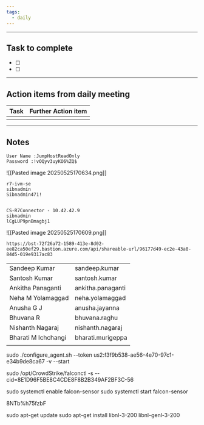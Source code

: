 ```yaml
---
tags:
  - daily
---
```

--------
## Task to complete

- [ ] 
- [ ]   

-----
##  Action items from daily meeting

| Task | Further Action item |
| ---- | ------------------- |
|      |                     |


----

## Notes

```
User Name :JumpHostReadOnly
Password :!vOQyv3uyKO6%ZQ$
```
![[Pasted image 20250525170634.png]]
```hosts
r7-ivm-se
sibnadmin
Sibnadmin471!	


CS-R7Connector - 10.42.42.9
sibnadmin
lCgLUP9pnBmagbj1
```
![[Pasted image 20250525170609.png]]

```bastion-url
https://bst-72f26a72-1589-413e-8d02-ee82ca50ef29.bastion.azure.com/api/shareable-url/96177d49-ec2e-43a0-84d5-019e9317ac83
```

|                     |                   |
| ------------------- | ----------------- |
| Sandeep Kumar       | sandeep.kumar     |
| Santosh Kumar       | santosh.kumar     |
| Ankitha Panaganti   | ankitha.panaganti |
| Neha M Yolamaggad   | neha.yolamaggad   |
| Anusha G J          | anusha.jayanna    |
| Bhuvana R           | bhuvana.raghu     |
| Nishanth Nagaraj    | nishanth.nagaraj  |
| Bharati M Ichchangi | bharati.murigeppa |
|                     |                   |
sudo ./configure_agent.sh --token us2:f3f9b538-ae56-4e70-97c1-e34b9de8ca67 -v --start

sudo /opt/CrowdStrike/falconctl -s --cid=8E1D96F5BE8C4CDE8F8B2B349AF2BF3C-56

sudo systemctl enable falcon-sensor
sudo systemctl start falcon-sensor


8NTb%h75fzbF


sudo apt-get update
sudo apt-get install libnl-3-200 libnl-genl-3-200
